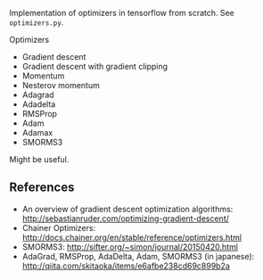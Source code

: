 Implementation of optimizers in tensorflow from scratch. See `optimizers.py`.

Optimizers
- Gradient descent
- Gradient descent with gradient clipping
- Momentum
- Nesterov momentum
- Adagrad
- Adadelta
- RMSProp
- Adam
- Adamax
- SMORMS3

Might be useful.

## References
- An overview of gradient descent optimization algorithms: http://sebastianruder.com/optimizing-gradient-descent/
- Chainer Optimizers: http://docs.chainer.org/en/stable/reference/optimizers.html
- SMORMS3: http://sifter.org/~simon/journal/20150420.html
- AdaGrad, RMSProp, AdaDelta, Adam, SMORMS3 (in japanese): http://qiita.com/skitaoka/items/e6afbe238cd69c899b2a
